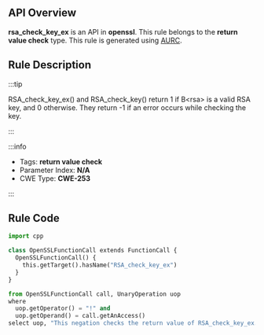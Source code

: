 ---
---


## API Overview
**rsa_check_key_ex** is an API in **openssl**. This rule belongs to the **return value check** type. This rule is generated using [AURC](../../tools/AURC).
## Rule Description

:::tip

RSA_check_key_ex() and RSA_check_key() return 1 if B\<rsa\> is a valid RSA key, and 0 otherwise. They return -1 if an error occurs while checking the key.

:::

:::info

- Tags: **return value check**
- Parameter Index: **N/A**
- CWE Type: **CWE-253**

:::

## Rule Code
```python
import cpp

class OpenSSLFunctionCall extends FunctionCall {
  OpenSSLFunctionCall() {
    this.getTarget().hasName("RSA_check_key_ex")
  }
}

from OpenSSLFunctionCall call, UnaryOperation uop
where
  uop.getOperator() = "!" and
  uop.getOperand() = call.getAnAccess()
select uop, "This negation checks the return value of RSA_check_key_ex."
```